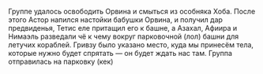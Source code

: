 Группе удалось освободить Орвина и смыться из особняка Хоба.
После этого Астор напился настойки бабушки Орвина, и получил дар предвиденья, Тетис еле притащил его к башне, а Азахал, Афиира и Нимаэль разведали чё к чему вокруг парковочной (лол) башни для летучих кораблей.
Гривзу было указано место, куда мы принесём тела, которые нужно будет спрятать — он будет ждать нас там.
Группа отправилась на парковку (кек)

